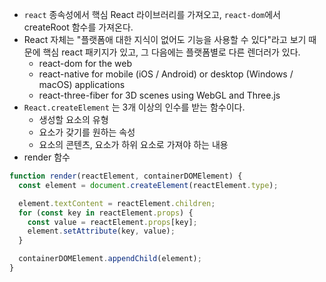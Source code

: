 * `react` 종속성에서 핵심 React 라이브러리를 가져오고, `react-dom`에서 createRoot 함수를 가져온다.
* React 자체는 "플랫폼애 대한 지식이 없어도 기능을 사용할 수 있다"라고 보기 때문에 핵심 react 패키지가 있고, 그 다음에는 플랫폼별로 다른 렌더러가 있다.
  * react-dom for the web
  * react-native for mobile (iOS / Android) or desktop (Windows / macOS) applications
  * react-three-fiber for 3D scenes using WebGL and Three.js
* `React.createElement` 는 3개 이상의 인수를 받는 함수이다.
  * 생성할 요소의 유형
  * 요소가 갖기를 원하는 속성
  * 요소의 콘텐츠, 요소가 하위 요소로 가져야 하는 내용
* render 함수
```js
function render(reactElement, containerDOMElement) {
  const element = document.createElement(reactElement.type);

  element.textContent = reactElement.children;
  for (const key in reactElement.props) {
    const value = reactElement.props[key];
    element.setAttribute(key, value);
  }

  containerDOMElement.appendChild(element);
}
```